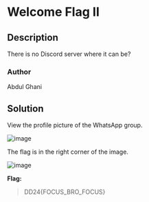 # Welcome Flag II

## Description
There is no Discord server where it can be?

### Author
Abdul Ghani

## Solution

View the profile picture of the WhatsApp group.

![image](https://github.com/0xZainRaza/DevDay24-CTF-Writeups/assets/154006182/fa8fd7d3-1ae8-4baa-9ff7-e4f21e58256b)

The flag is in the right corner of the image.

![image](https://github.com/0xZainRaza/DevDay24-CTF-Writeups/assets/154006182/43273249-714c-41af-9fbf-64aa5d855e01)


**Flag:** 
> DD24{FOCUS_BRO_FOCUS}

